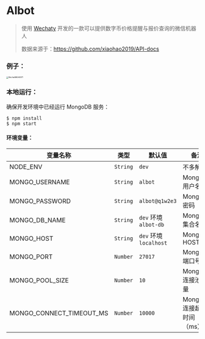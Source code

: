 # Albot

> 使用 [Wechaty](https://wechaty.js.org/) 开发的一款可以提供数字币价格提醒与报价查询的微信机器人
>
> 数据来源于：https://github.com/xiaohao2019/API-docs

### 例子：

<img src="https://tva1.sinaimg.cn/large/008i3skNly1grawq9i616j30by0bymy0.jpg" alt="WechatIMG46971" style="zoom:33%;" />

### 本地运行：

确保开发环境中已经运行 MongoDB 服务：

```shell
$ npm install
$ npm start
```

#### 环境变量：

| 变量名称                 | 类型     | 默认值                      | 备注                       |
| ------------------------ | -------- | --------------------------- | -------------------------- |
| NODE_ENV                 | `String` | `dev`                       | 不多解释                   |
| MONGO_USERNAME           | `String` | `albot`                     | MongoDB 用户名             |
| MONGO_PASSWORD           | `String` | `albot@q1w2e3`              | MongoDB 密码               |
| MONGO_DB_NAME            | `String` | `dev` 环境<br />`albot-db`  | MongoDB 集合名称           |
| MONGO_HOST               | `String` | `dev` 环境<br />`localhost` | MongoDB HOST               |
| MONGO_PORT               | `Number` | `27017`                     | MongoDB 端口号             |
| MONGO_POOL_SIZE          | `Number` | `10`                        | MongoDB 连接池数量         |
| MONGO_CONNECT_TIMEOUT_MS | `Number` | `10000`                     | MongoDB 连接超时时间（ms） |
